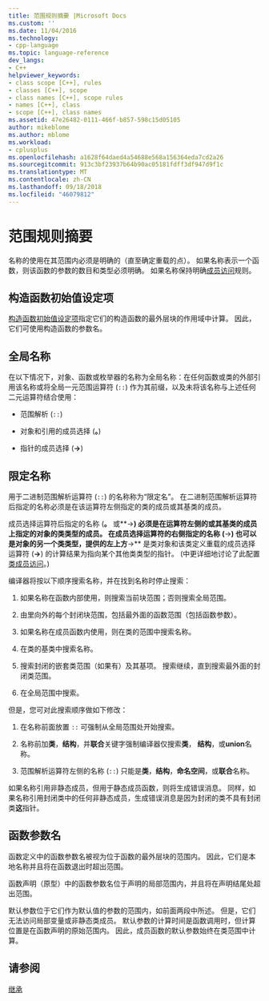 ```yaml
---
title: 范围规则摘要 |Microsoft Docs
ms.custom: ''
ms.date: 11/04/2016
ms.technology:
- cpp-language
ms.topic: language-reference
dev_langs:
- C++
helpviewer_keywords:
- class scope [C++], rules
- classes [C++], scope
- class names [C++], scope rules
- names [C++], class
- scope [C++], class names
ms.assetid: 47e26482-0111-466f-b857-598c15d05105
author: mikeblome
ms.author: mblome
ms.workload:
- cplusplus
ms.openlocfilehash: a1628f64daed4a54688e568a156364eda7cd2a26
ms.sourcegitcommit: 913c3bf23937b64b90ac05181fdff3df947d9f1c
ms.translationtype: MT
ms.contentlocale: zh-CN
ms.lasthandoff: 09/18/2018
ms.locfileid: "46079812"
---
```

# <a name="summary-of-scope-rules"></a>范围规则摘要

名称的使用在其范围内必须是明确的（直至确定重载的点）。 如果名称表示一个函数，则该函数的参数的数目和类型必须明确。 如果名称保持明确[成员访问](../cpp/member-access-control-cpp.md)规则。

## <a name="constructor-initializers"></a>构造函数初始值设定项

[构造函数初始值设定项](constructors-cpp.md#member_init_list)指定它们的构造函数的最外层块的作用域中计算。 因此，它们可使用构造函数的参数名。

## <a name="global-names"></a>全局名称

在以下情况下，对象、函数或枚举器的名称为全局名称：在任何函数或类的外部引用该名称或将全局一元范围运算符 (`::`) 作为其前缀，以及未将该名称与上述任何二元运算符结合使用：

- 范围解析 (`::`)

- 对象和引用的成员选择 (**。**)

- 指针的成员选择 (**->**)

## <a name="qualified-names"></a>限定名称

用于二进制范围解析运算符 (`::`) 的名称称为“限定名”。 在二进制范围解析运算符后指定的名称必须是在该运算符左侧指定的类的成员或其基类的成员。

成员选择运算符后指定的名称 (**。** 或**->**) 必须是在运算符左侧的或其基类的成员上指定的对象的类类型的成员。 在成员选择运算符的右侧指定的名称 (**->**) 也可以是对象的另一个类类型，提供的左上方**->** 是类对象和该类定义重载的成员选择运算符 (**->**) 的计算结果为指向某个其他类类型的指针。 (中更详细地讨论了此配置[类成员访问](../cpp/member-access.md)。)

编译器将按以下顺序搜索名称，并在找到名称时停止搜索：

1. 如果名称在函数内部使用，则搜索当前块范围；否则搜索全局范围。

1. 由里向外的每个封闭块范围，包括最外面的函数范围（包括函数参数）。

1. 如果名称在成员函数内使用，则在类的范围中搜索名称。

1. 在类的基类中搜索名称。

1. 搜索封闭的嵌套类范围（如果有）及其基项。 搜索继续，直到搜索最外面的封闭类范围。

1. 在全局范围中搜索。

但是，您可对此搜索顺序做如下修改：

1. 在名称前面放置 `::` 可强制从全局范围处开始搜索。

1. 名称前加**类**，**结构**，并**联合**关键字强制编译器仅搜索**类**， **结构**，或**union**名称。

1. 范围解析运算符左侧的名称 (`::`) 只能是**类**，**结构**，**命名空间**，或**联合**名称。

如果名称引用非静态成员，但用于静态成员函数，则将生成错误消息。 同样，如果名称引用封闭类中的任何非静态成员，生成错误消息是因为封闭的类不具有封闭类**这**指针。

## <a name="function-parameter-names"></a>函数参数名

函数定义中的函数参数名被视为位于函数的最外层块的范围内。 因此，它们是本地名称并且将在函数退出时超出范围。

函数声明（原型）中的函数参数名位于声明的局部范围内，并且将在声明结尾处超出范围。

默认参数位于它们作为默认值的参数的范围内，如前面两段中所述。 但是，它们无法访问局部变量或非静态类成员。 默认参数的计算时间是函数调用时，但计算位置是在函数声明的原始范围内。 因此，成员函数的默认参数始终在类范围中计算。

## <a name="see-also"></a>请参阅

[继承](../cpp/inheritance-cpp.md)